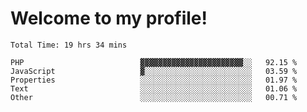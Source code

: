 # Welcome to my profile!

<!--START_SECTION:waka-->

```text
Total Time: 19 hrs 34 mins

PHP                          ▓▓▓▓▓▓▓▓▓▓▓▓▓▓▓▓▓▓▓▓▓▓▓░░   92.15 %
JavaScript                   ▓░░░░░░░░░░░░░░░░░░░░░░░░   03.59 %
Properties                   ░░░░░░░░░░░░░░░░░░░░░░░░░   01.97 %
Text                         ░░░░░░░░░░░░░░░░░░░░░░░░░   01.06 %
Other                        ░░░░░░░░░░░░░░░░░░░░░░░░░   00.71 %
```

<!--END_SECTION:waka-->
